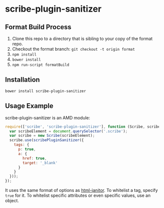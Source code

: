 # scribe-plugin-sanitizer

## Format Build Process

1. Clone this repo to a directory that is sibling to your copy of the format repo.
2. Checkout the format branch: `git checkout -t origin format`
2. `npm install`
3. `bower install`
3. `npm run-script formatBuild`

## Installation

```
bower install scribe-plugin-sanitizer
```

## Usage Example

scribe-plugin-sanitizer is an AMD module:

```javascript
require(['scribe', 'scribe-plugin-sanitizer'], function (Scribe, scribePluginSanitizer) {
  var scribeElement = document.querySelector('.scribe');
  var scribe = new Scribe(scribeElement);
  scribe.use(scribePluginSanitizer({
    tags: {
      p: true,
      a: {
        href: true,
        target: '_blank'
      }
    }
  }));
});
```

It uses the same format of options as [html-janitor](https://github.com/guardian/html-janitor). To whitelist a tag, specify `true` for it. To whitelist specific attributes or even specific values, use an object.
